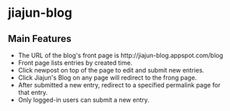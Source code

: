 # jiajun-blog
<h2>Main Features</h2>
<ul>
  <li>The URL of the blog's front page is http://jiajun-blog.appspot.com/blog</li>
  <li>Front page lists entries by created time.</li>
  <li>Click newpost on top of the page to edit and submit new entries.</li>
  <li>Click Jiajun's Blog on any page will redirect to the frong page.</li>
  <li>After submitted a new entry, redirect to a specified permalink page for that entry.</li>
  <li>Only logged-in users can submit a new entry.</li>
</ul>
